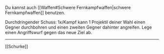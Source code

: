 Du kannst auch [[Waffen#Schwere Fernkampfwaffen|schwere Fernkampfwaffen]] benutzen.

Durchdringender Schuss:
1x/Kampf kann 1 Projektil deiner Wahl einen Gegner durchbohren und einen zweiten Gegner dahinter angreifen. Lege einen Angriffswurf gegen das neue Ziel ab.

---
[[Schurke]]
